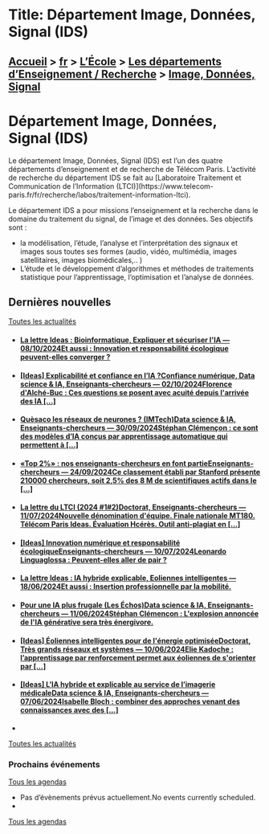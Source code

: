 # Title: Département Image, Données, Signal (IDS)

## [Accueil](https://www.telecom-paris.fr "https://www.telecom-paris.fr") > [fr](https://www.telecom-paris.fr/fr "fr") > [L’École](https://www.telecom-paris.fr/fr/ecole "L’École") > [Les départements d’Enseignement / Recherche](https://www.telecom-paris.fr/fr/ecole/departements-enseignement-recherche "Les départements d’Enseignement / Recherche") > [Image, Données, Signal](https://www.telecom-paris.fr/fr/ecole/departements-enseignement-recherche/image-donnees-signal)

[](https://www.telecom-paris.fr/fr/accueil)

# Département Image, Données, Signal (IDS)

Le département Image, Données, Signal (IDS) est l’un des quatre départements
d’enseignement et de recherche de Télécom Paris. L’activité de recherche du
département IDS se fait au [Laboratoire Traitement et Communication de
l’Information (LTCI)](https://www.telecom-
paris.fr/fr/recherche/labos/traitement-information-ltci).

Le département IDS a pour missions l’enseignement et la recherche dans le
domaine du traitement du signal, de l’image et des données. Ses objectifs sont
:

  * la modélisation, l’étude, l’analyse et l’interprétation des signaux et images sous toutes ses formes (audio, vidéo, multimédia, images satellitaires, images biomédicales,.. )
  * L’étude et le développement d’algorithmes et méthodes de traitements statistique pour l’apprentissage, l’optimisation et l’analyse de données.

## Dernières nouvelles

[Toutes les actualités](https://www.telecom-paris.fr/news/newsroom "Toutes les
actualités")

  * #### [La lettre Ideas : Bioinformatique, Expliquer et sécuriser l'IA — 08/10/2024Et aussi : Innovation et responsabilité écologique peuvent-elles converger ?](https://www.telecom-paris.fr/?mailpoet_router&endpoint=view_in_browser&action=view&data=WzMyNiwiZjhhOTE2N2E5NzU5IiwwLDAsMCwxXQ "La lettre Ideas : Bioinformatique, Expliquer et sécuriser l'IA")
  * #### [[Ideas] Explicabilité et confiance en l’IA ?Confiance numérique, Data science & IA, Enseignants-chercheurs — 02/10/2024Florence d'Alché-Buc : Ces questions se posent avec acuité depuis l'arrivée des IA [...]](https://www.telecom-paris.fr/fr/ideas/explicabilite-confiance-intelligence-artificielle "\[Ideas\] Explicabilité et confiance en l’IA ?")
  * #### [Quèsaco les réseaux de neurones ? (IMTech)Data science & IA, Enseignants-chercheurs — 30/09/2024Stéphan Clémençon : ce sont des modèles d’IA conçus par apprentissage automatique qui permettent à [...]](https://www.telecom-paris.fr/reseaux-neurones-imtech "Quèsaco les réseaux de neurones ? \(IMTech\)")
  * #### [«Top 2%» : nos enseignants-chercheurs en font partieEnseignants-chercheurs — 24/09/2024Ce classement établi par Stanford présente 210000 chercheurs, soit 2,5% des 8 M de scientifiques actifs dans le [...]](https://www.telecom-paris.fr/top-2p100-nos-enseignants-chercheurs "«Top 2%» : nos enseignants-chercheurs en font partie")
  * #### [La lettre du LTCI (2024 #1#2)Doctorat, Enseignants-chercheurs — 11/07/2024Nouvelle dénomination d'équipe. Finale nationale MT180. Télécom Paris Ideas. Évaluation Hcérès. Outil anti-plagiat en [...]](https://www.telecom-paris.fr/?mailpoet_router&endpoint=view_in_browser&action=view&data=WzMyNywiYjIzNjIxNjg4ZTA3IiwwLDAsMCwxXQ "La lettre du LTCI \(2024 #1#2\)")
  * #### [[Ideas] Innovation numérique et responsabilité écologiqueEnseignants-chercheurs — 10/07/2024Leonardo Linguaglossa : Peuvent-elles aller de pair ?](https://www.telecom-paris.fr/fr/ideas/innovation-numerique-responsabilite-ecologique "\[Ideas\] Innovation numérique et responsabilité écologique")
  * #### [La lettre Ideas : IA hybride explicable, Eoliennes intelligentes — 18/06/2024Et aussi : Insertion professionnelle par la mobilité.](https://www.telecom-paris.fr/?mailpoet_router&endpoint=view_in_browser&action=view&data=WzMyMCwiMDQ2M2Q3OTZmNzZiIiwwLDAsMCwxXQ "La lettre Ideas : IA hybride explicable, Eoliennes intelligentes")
  * #### [Pour une IA plus frugale (Les Échos)Data science & IA, Enseignants-chercheurs — 11/06/2024Stéphan Clémençon : L'explosion annoncée de l'IA générative sera très énergivore.](https://www.telecom-paris.fr/ia-plus-frugale-stephan-clemencon-lesechos "Pour une IA plus frugale \(Les Échos\)")
  * #### [[Ideas] Éoliennes intelligentes pour de l'énergie optimiséeDoctorat, Très grands réseaux et systèmes — 10/06/2024Elie Kadoche : l’apprentissage par renforcement permet aux éoliennes de s'orienter par [...]](https://www.telecom-paris.fr/fr/ideas/eoliennes-intelligentes-energie-optimisee "\[Ideas\] Éoliennes intelligentes pour de l'énergie optimisée")
  * #### [[Ideas] L’IA hybride et explicable au service de l’imagerie médicaleData science & IA, Enseignants-chercheurs — 07/06/2024Isabelle Bloch : combiner des approches venant des connaissances avec des [...]](https://www.telecom-paris.fr/fr/ideas/ia-hybride-explicable-imagerie-medicale "\[Ideas\] L’IA hybride et explicable au service de l’imagerie médicale")
  * 

[Toutes les actualités](https://www.telecom-paris.fr/news/newsroom "Toutes les
actualités")

### Prochains événements

[Tous les agendas](https://www.telecom-paris.fr/news/agenda "Tous les
agendas")

  * Pas d’évènements prévus actuellement.No events currently scheduled.
  * 

[Tous les agendas](https://www.telecom-paris.fr/news/agenda "Tous les
agendas")

